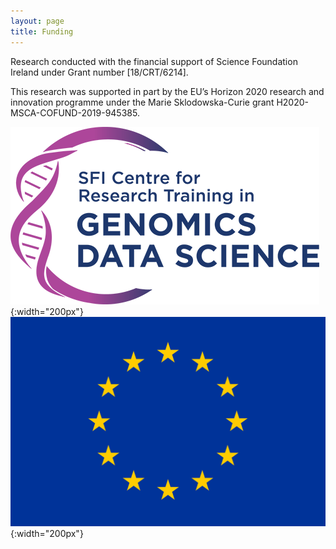 ```yaml
---
layout: page
title: Funding
---
```


Research conducted with the financial support of Science Foundation Ireland under Grant number [18/CRT/6214].

This research was supported in part by the EU’s Horizon 2020 research and innovation programme under the Marie Sklodowska-Curie grant H2020-MSCA-COFUND-2019-945385.  

![CRT](./logos/crt.png){:width="200px"} ![EU](./logos/eu.png){:width="200px"}
